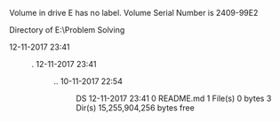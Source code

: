  Volume in drive E has no label.
 Volume Serial Number is 2409-99E2

 Directory of E:\Problem Solving

12-11-2017  23:41    <DIR>          .
12-11-2017  23:41    <DIR>          ..
10-11-2017  22:54    <DIR>          DS
12-11-2017  23:41                 0 README.md
               1 File(s)              0 bytes
               3 Dir(s)  15,255,904,256 bytes free
